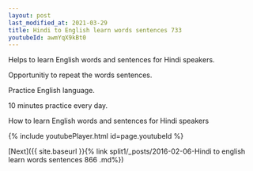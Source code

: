 ```yaml
---
layout: post
last_modified_at: 2021-03-29
title: Hindi to English learn words sentences 733 
youtubeId: awmYqX9kBt0
---
```

 
 
Helps to learn English words and sentences for Hindi speakers.

Opportunitiy to repeat the words sentences. 

Practice English language. 
 
10 minutes practice every day. 
 
How to learn English words and sentences for Hindi speakers 
 
{% include youtubePlayer.html id=page.youtubeId %}
 
 
[Next]({{ site.baseurl }}{% link  split1/_posts/2016-02-06-Hindi to english learn words sentences 866 .md%})
 
